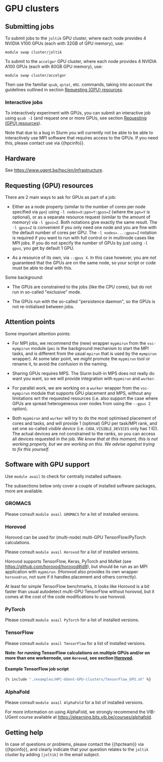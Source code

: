 # GPU clusters

## Submitting jobs

To submit jobs to the `joltik` GPU cluster, where each node provides 4
NVIDIA V100 GPUs (each with 32GB of GPU memory), use:

```
module swap cluster/joltik
```

To submit to the `accelgor` GPU cluster, where each node provides 4
NVIDIA A100 GPUs (each with 80GB GPU memory), use:

```
module swap cluster/accelgor
```

Then use the familiar `qsub`, `qstat`, etc. commands, taking into
account the guidelines outlined in
section [Requesting (GPU) resources](./#requesting-gpu-resources).

### Interactive jobs

To interactively experiment with GPUs, you can submit an interactive job
using `qsub -I` (and request one or more GPUs, see
section [Requesting (GPU) resources](./#requesting-gpu-resources)).

Note that due to a bug in Slurm you will currently not be able to be
able to interactively use MPI software that requires access to the GPUs.
If you need this, please contact use via {{hpcinfo}}.

## Hardware

See <https://www.ugent.be/hpc/en/infrastructure>.

## Requesting (GPU) resources

There are 2 main ways to ask for GPUs as part of a job:

-   Either as a node property (similar to the number of cores per node
    specified via `ppn`) using `-l nodes=X:ppn=Y:gpus=Z` (where the
    `ppn=Y` is optional), or as a separate resource request (similar to
    the amount of memory) via `-l gpus=Z`. Both notations give exactly
    the same result. The `-l gpus=Z` is convenient if you only need one
    node and you are fine with the default number of cores per GPU. The
    `-l nodes=...:gpus=Z` notation is required if you want to run with
    full control or in multinode cases like MPI jobs. If you do not
    specify the number of GPUs by just using `-l gpus`, you get by
    default 1 GPU.

-   As a resource of its own, via `--gpus X`. In this case however, you
    are *not* guaranteed that the GPUs are on the same node, so your
    script or code must be able to deal with this.

<!-- %  TODO We are providing a parallel wrapper ``wurker'' in the ``vsc-mympirun'' module to help with this
%  (and with other more usual parallel work, similar to the usual ``worker'' or ``atools'' tools).
%\item As a partial node resource, via ``-l nodes=...:mps=Z'' or ``-l mps=Z''.
%  This triggers the Multi-Process Service (MPS, see https://docs.nvidia.com/deploy/pdf/CUDA_Multi_Process_Service_Overview.pdf),
%  a way to ask for part of a GPU. The ``mps=`` value is a percentage of a GPU, and when submitting the job,
%  you typically ask for a multiple of 100. The jobscript can then hand out portions of this (e.g. 50 per task) to the actual work.
%  This is useful when a single application or MPI task cannot utilise a single/full GPU, and there are many other similar tasks that
%  need to be processed or increasing the MPI ranks gives a speedup (e.g. when there is a significant portion of CPU work in the code).
%  Unfortunately, this is not a silver bullet, and might require some experimenting to found out any potential benefits and proper tuning.
%  TODO: how can a user now that an application is not using the full gpu resources?
%  TODO this needs testing and there are some constraints (e.g. one mps job per node and thus one user per node using MPS)
%  TODO needs proper integration with mypmirun / wurker
%  TODO add separate section on MPS -->

Some background:

-   The GPUs are constrained to the jobs (like the CPU cores), but do
    not run in so-called "exclusive" mode.

-   The GPUs run with the so-called "persistence daemon", so the GPUs is
    not re-initialised between jobs.

<!-- %  TODO: we need to fix this in the pro/epilogue scripts? is this similar to regular RAM? -->

<!-- %TODO: add examples ? -->

## Attention points

Some important attention points:

-   For MPI jobs, we recommend the (new) wrapper `mypmirun` from the
    `vsc-mympirun` module (`pmi` is the background mechanism to start
    the MPI tasks, and is different from the usual `mpirun` that is used
    by the `mympirun` wrapper). At some later point, we *might* promote
    the `mypmirun` tool or rename it, to avoid the confusion in the
    naming.

-   Sharing GPUs requires MPS. The Slurm built-in MPS does not really do
    want you want, so we will provide integration with `mypmirun` and
    `wurker`.

-   For parallel work, we are working on a `wurker` wrapper from the
    `vsc-mympirun` module that supports GPU placement and MPS, without
    any limitations wrt the requested resources (i.e. also support the
    case where GPUs are spread heterogeneous over nodes from using the
    `--gpus Z` option).

-   Both `mypmirun` and `wurker` will try to do the most optimised
    placement of cores and tasks, and will provide 1 (optimal) GPU per
    task/MPI rank, and set one so-called *visible device* (i.e.
    `CUDA_VISIBLE_DEVICES` only has 1 ID). The actual devices are not
    constrained to the ranks, so you can access all devices requested in
    the job. *We know that at this moment, this is not working properly, but we are working on this. We advise against trying to fix this yourself.*

  <!-- % TODO: this is still not the case, due to bugs in slurm. For now, you will probably do not get optimal placement and/or more
  %than one visible device.
  %TODO: we need an easy way to toggle this behaviour.
  %TODO: should be configurable from qsub somehow. Or we need to wait for fix or patch it ourself. -->

<!-- %TODO: add section on mypmirun, but has nothing to do with joltik. It works on all ugent/slurm clusters with and supports intelmpi.
%Main advantages are single tool instead of per-MPI mpirun flavour, improved accouting and faster startup. -->

## Software with GPU support

Use `module avail` to check for centrally installed software.

The subsections below only cover a couple of installed software
packages, more are available.

### GROMACS

Please consult `module avail GROMACS` for a list of installed versions.

### Horovod

Horovod can be used for (multi-node) multi-GPU TensorFlow/PyTorch
calculations.

Please consult `module avail Horovod` for a list of installed versions.

Horovod supports TensorFlow, Keras, PyTorch and MxNet (see
<https://github.com/horovod/horovod#id9>), but should be run as an MPI
application with `mypmirun`. (Horovod also provides its own wrapper
`horovodrun`, not sure if it handles placement and others correctly).

At least for simple TensorFlow benchmarks, it looks like Horovod is a
bit faster than usual autodetect multi-GPU TensorFlow without horovod,
but it comes at the cost of the code modifications to use horovod.

<!--
%TODO: use NCCL version (only check is to export NCCL_DEBUG=INFO)
%TODO: NCCL tuning https://docs.nvidia.com/deeplearning/sdk/nccl-developer-guide/docs/env.html
%-> joltik: NCCL_NET_GDR_LEVEL=4 -> in environment -->

### PyTorch

Please consult `module avail PyTorch` for a list of installed versions.

### TensorFlow

Please consult `module avail TensorFlow` for a list of installed
versions.

**Note: for running TensorFlow calculations on multiple GPUs and/or on more than one workernode, use `Horovod`, see section [Horovod](./#horovod).**

#### Example TensorFlow job script

```bash title="TensorFlow_GPU.sh"
{% include "./examples/HPC-UGent-GPU-clusters/TensorFlow_GPU.sh" %}
```

<!-- %TODO: add intel cpu params (only for cpu, but mention it anyway) and data format (channel_first  / NCHW)
% OMP_NUM_THREADS=$PBS_VARIABLE_FOR_CORES
% KMP_BLOCKTIME=0
% KMP_AFFINITY="granularity=fine,verbose,compact,1,0"
% KMP_SETTINGS=1

%TODO: quid tensorcores and bfloat16 etc etc?

%TODO: even on single node, horovod is faster (5\%) with nccl? (at least for simple benchmark) -->

### AlphaFold

Please consult `module avail AlphaFold` for a list of installed
versions.

For more information on using AlphaFold, we strongly recommend the
VIB-UGent course available at
<https://elearning.bits.vib.be/courses/alphafold>.

## Getting help

In case of questions or problems, please contact the {{hpcteam}} via {{hpcinfo}}, and clearly
indicate that your question relates to the `joltik` cluster by adding
`[joltik]` in the email subject.
